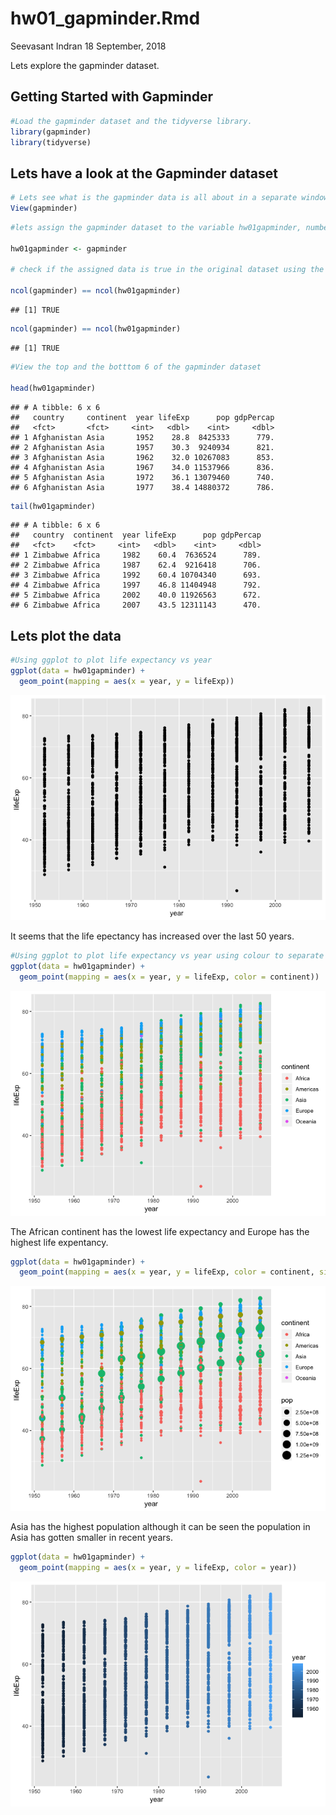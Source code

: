 hw01\_gapminder.Rmd
================
Seevasant Indran
18 September, 2018

Lets explore the gapminder dataset.

Getting Started with Gapminder
------------------------------

``` r
#Load the gapminder dataset and the tidyverse library.
library(gapminder)
library(tidyverse)
```

Lets have a look at the Gapminder dataset
-----------------------------------------

``` r
# Lets see what is the gapminder data is all about in a separate window
View(gapminder) 
```

``` r
#lets assign the gapminder dataset to the variable hw01gapminder, number of onservation (rows = 1704) and variables (column = 6), look on the global environment.

hw01gapminder <- gapminder

# check if the assigned data is true in the original dataset using the ncol() and nrow() function.

ncol(gapminder) == ncol(hw01gapminder)
```

    ## [1] TRUE

``` r
ncol(gapminder) == ncol(hw01gapminder)
```

    ## [1] TRUE

``` r
#View the top and the botttom 6 of the gapminder dataset
  
head(hw01gapminder)
```

    ## # A tibble: 6 x 6
    ##   country     continent  year lifeExp      pop gdpPercap
    ##   <fct>       <fct>     <int>   <dbl>    <int>     <dbl>
    ## 1 Afghanistan Asia       1952    28.8  8425333      779.
    ## 2 Afghanistan Asia       1957    30.3  9240934      821.
    ## 3 Afghanistan Asia       1962    32.0 10267083      853.
    ## 4 Afghanistan Asia       1967    34.0 11537966      836.
    ## 5 Afghanistan Asia       1972    36.1 13079460      740.
    ## 6 Afghanistan Asia       1977    38.4 14880372      786.

``` r
tail(hw01gapminder)
```

    ## # A tibble: 6 x 6
    ##   country  continent  year lifeExp      pop gdpPercap
    ##   <fct>    <fct>     <int>   <dbl>    <int>     <dbl>
    ## 1 Zimbabwe Africa     1982    60.4  7636524      789.
    ## 2 Zimbabwe Africa     1987    62.4  9216418      706.
    ## 3 Zimbabwe Africa     1992    60.4 10704340      693.
    ## 4 Zimbabwe Africa     1997    46.8 11404948      792.
    ## 5 Zimbabwe Africa     2002    40.0 11926563      672.
    ## 6 Zimbabwe Africa     2007    43.5 12311143      470.

Lets plot the data
------------------

``` r
#Using ggplot to plot life expectancy vs year
ggplot(data = hw01gapminder) + 
  geom_point(mapping = aes(x = year, y = lifeExp))
```

![](hw01_gapminder_files/figure-markdown_github/unnamed-chunk-6-1.png)

It seems that the life epectancy has increased over the last 50 years.

``` r
#Using ggplot to plot life expectancy vs year using colour to separate by continents
ggplot(data = hw01gapminder) + 
  geom_point(mapping = aes(x = year, y = lifeExp, color = continent))
```

![](hw01_gapminder_files/figure-markdown_github/unnamed-chunk-7-1.png)

The African continent has the lowest life expectancy and Europe has the highest life expentancy.

``` r
ggplot(data = hw01gapminder) + 
  geom_point(mapping = aes(x = year, y = lifeExp, color = continent, size = pop))
```

![](hw01_gapminder_files/figure-markdown_github/unnamed-chunk-8-1.png)

Asia has the highest population although it can be seen the population in Asia has gotten smaller in recent years.

``` r
ggplot(data = hw01gapminder) + 
  geom_point(mapping = aes(x = year, y = lifeExp, color = year))
```

![](hw01_gapminder_files/figure-markdown_github/unnamed-chunk-9-1.png)
